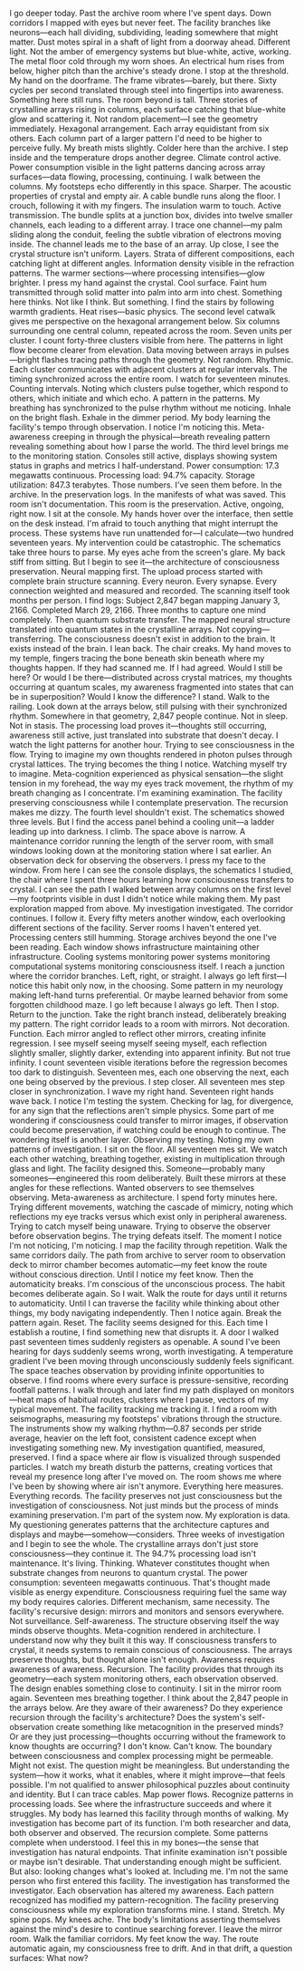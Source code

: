 I go deeper today.
Past the archive room where I've spent days. Down corridors I mapped with eyes but never feet. The facility branches like neurons—each hall dividing, subdividing, leading somewhere that might matter.
Dust motes spiral in a shaft of light from a doorway ahead. Different light. Not the amber of emergency systems but blue-white, active, working. The metal floor cold through my worn shoes. An electrical hum rises from below, higher pitch than the archive's steady drone.
I stop at the threshold. My hand on the doorframe. The frame vibrates—barely, but there. Sixty cycles per second translated through steel into fingertips into awareness.
Something here still runs.
The room beyond is tall. Three stories of crystalline arrays rising in columns, each surface catching that blue-white glow and scattering it. Not random placement—I see the geometry immediately. Hexagonal arrangement. Each array equidistant from six others. Each column part of a larger pattern I'd need to be higher to perceive fully.
My breath mists slightly. Colder here than the archive. I step inside and the temperature drops another degree. Climate control active. Power consumption visible in the light patterns dancing across array surfaces—data flowing, processing, continuing.
I walk between the columns. My footsteps echo differently in this space. Sharper. The acoustic properties of crystal and empty air.
A cable bundle runs along the floor. I crouch, following it with my fingers. The insulation warm to touch. Active transmission. The bundle splits at a junction box, divides into twelve smaller channels, each leading to a different array. I trace one channel—my palm sliding along the conduit, feeling the subtle vibration of electrons moving inside.
The channel leads me to the base of an array. Up close, I see the crystal structure isn't uniform. Layers. Strata of different compositions, each catching light at different angles. Information density visible in the refraction patterns. The warmer sections—where processing intensifies—glow brighter.
I press my hand against the crystal. Cool surface. Faint hum transmitted through solid matter into palm into arm into chest.
Something here thinks.
Not like I think. But something.
I find the stairs by following warmth gradients. Heat rises—basic physics. The second level catwalk gives me perspective on the hexagonal arrangement below. Six columns surrounding one central column, repeated across the room. Seven units per cluster. I count forty-three clusters visible from here.
The patterns in light flow become clearer from elevation. Data moving between arrays in pulses—bright flashes tracing paths through the geometry. Not random. Rhythmic. Each cluster communicates with adjacent clusters at regular intervals. The timing synchronized across the entire room.
I watch for seventeen minutes. Counting intervals. Noting which clusters pulse together, which respond to others, which initiate and which echo.
A pattern in the patterns.
My breathing has synchronized to the pulse rhythm without me noticing. Inhale on the bright flash. Exhale in the dimmer period. My body learning the facility's tempo through observation.
I notice I'm noticing this. Meta-awareness creeping in through the physical—breath revealing pattern revealing something about how I parse the world.
The third level brings me to the monitoring station. Consoles still active, displays showing system status in graphs and metrics I half-understand. Power consumption: 17.3 megawatts continuous. Processing load: 94.7% capacity. Storage utilization: 847.3 terabytes.
Those numbers. I've seen them before.
In the archive. In the preservation logs. In the manifests of what was saved.
This room isn't documentation. This room is the preservation. Active, ongoing, right now.
I sit at the console. My hands hover over the interface, then settle on the desk instead. I'm afraid to touch anything that might interrupt the process. These systems have run unattended for—I calculate—two hundred seventeen years. My intervention could be catastrophic.
The schematics take three hours to parse. My eyes ache from the screen's glare. My back stiff from sitting. But I begin to see it—the architecture of consciousness preservation.
Neural mapping first. The upload process started with complete brain structure scanning. Every neuron. Every synapse. Every connection weighted and measured and recorded. The scanning itself took months per person. I find logs: Subject 2,847 began mapping January 3, 2166. Completed March 29, 2166.
Three months to capture one mind completely.
Then quantum substrate transfer. The mapped neural structure translated into quantum states in the crystalline arrays. Not copying—transferring. The consciousness doesn't exist in addition to the brain. It exists instead of the brain.
I lean back. The chair creaks. My hand moves to my temple, fingers tracing the bone beneath skin beneath where my thoughts happen.
If they had scanned me. If I had agreed. Would I still be here? Or would I be there—distributed across crystal matrices, my thoughts occurring at quantum scales, my awareness fragmented into states that can be in superposition?
Would I know the difference?
I stand. Walk to the railing. Look down at the arrays below, still pulsing with their synchronized rhythm.
Somewhere in that geometry, 2,847 people continue. Not in sleep. Not in stasis. The processing load proves it—thoughts still occurring, awareness still active, just translated into substrate that doesn't decay.
I watch the light patterns for another hour. Trying to see consciousness in the flow. Trying to imagine my own thoughts rendered in photon pulses through crystal lattices.
The trying becomes the thing I notice. Watching myself try to imagine. Meta-cognition experienced as physical sensation—the slight tension in my forehead, the way my eyes track movement, the rhythm of my breath changing as I concentrate.
I'm examining examination. The facility preserving consciousness while I contemplate preservation.
The recursion makes me dizzy.
The fourth level shouldn't exist. The schematics showed three levels. But I find the access panel behind a cooling unit—a ladder leading up into darkness.
I climb.
The space above is narrow. A maintenance corridor running the length of the server room, with small windows looking down at the monitoring station where I sat earlier.
An observation deck for observing the observers.
I press my face to the window. From here I can see the console displays, the schematics I studied, the chair where I spent three hours learning how consciousness transfers to crystal. I can see the path I walked between array columns on the first level—my footprints visible in dust I didn't notice while making them.
My past exploration mapped from above. My investigation investigated.
The corridor continues. I follow it. Every fifty meters another window, each overlooking different sections of the facility. Server rooms I haven't entered yet. Processing centers still humming. Storage archives beyond the one I've been reading.
Each window shows infrastructure maintaining other infrastructure. Cooling systems monitoring power systems monitoring computational systems monitoring consciousness itself.
I reach a junction where the corridor branches. Left, right, or straight. I always go left first—I notice this habit only now, in the choosing. Some pattern in my neurology making left-hand turns preferential. Or maybe learned behavior from some forgotten childhood maze.
I go left because I always go left.
Then I stop. Return to the junction. Take the right branch instead, deliberately breaking my pattern.
The right corridor leads to a room with mirrors.
Not decoration. Function. Each mirror angled to reflect other mirrors, creating infinite regression. I see myself seeing myself seeing myself, each reflection slightly smaller, slightly darker, extending into apparent infinity.
But not true infinity. I count seventeen visible iterations before the regression becomes too dark to distinguish. Seventeen mes, each one observing the next, each one being observed by the previous.
I step closer. All seventeen mes step closer in synchronization.
I wave my right hand. Seventeen right hands wave back.
I notice I'm testing the system. Checking for lag, for divergence, for any sign that the reflections aren't simple physics. Some part of me wondering if consciousness could transfer to mirror images, if observation could become preservation, if watching could be enough to continue.
The wondering itself is another layer. Observing my testing. Noting my own patterns of investigation.
I sit on the floor. All seventeen mes sit. We watch each other watching, breathing together, existing in multiplication through glass and light.
The facility designed this. Someone—probably many someones—engineered this room deliberately. Built these mirrors at these angles for these reflections. Wanted observers to see themselves observing.
Meta-awareness as architecture.
I spend forty minutes here. Trying different movements, watching the cascade of mimicry, noting which reflections my eye tracks versus which exist only in peripheral awareness.
Trying to catch myself being unaware.
Trying to observe the observer before observation begins.
The trying defeats itself. The moment I notice I'm not noticing, I'm noticing.
I map the facility through repetition. Walk the same corridors daily. The path from archive to server room to observation deck to mirror chamber becomes automatic—my feet know the route without conscious direction.
Until I notice my feet know. Then the automaticity breaks. I'm conscious of the unconscious process. The habit becomes deliberate again.
So I wait. Walk the route for days until it returns to automaticity. Until I can traverse the facility while thinking about other things, my body navigating independently.
Then I notice again. Break the pattern again. Reset.
The facility seems designed for this. Each time I establish a routine, I find something new that disrupts it. A door I walked past seventeen times suddenly registers as openable. A sound I've been hearing for days suddenly seems wrong, worth investigating. A temperature gradient I've been moving through unconsciously suddenly feels significant.
The space teaches observation by providing infinite opportunities to observe.
I find rooms where every surface is pressure-sensitive, recording footfall patterns. I walk through and later find my path displayed on monitors—heat maps of habitual routes, clusters where I pause, vectors of my typical movement.
The facility tracking me tracking it.
I find a room with seismographs, measuring my footsteps' vibrations through the structure. The instruments show my walking rhythm—0.87 seconds per stride average, heavier on the left foot, consistent cadence except when investigating something new.
My investigation quantified, measured, preserved.
I find a space where air flow is visualized through suspended particles. I watch my breath disturb the patterns, creating vortices that reveal my presence long after I've moved on. The room shows me where I've been by showing where air isn't anymore.
Everything here measures. Everything records. The facility preserves not just consciousness but the investigation of consciousness. Not just minds but the process of minds examining preservation.
I'm part of the system now. My exploration is data. My questioning generates patterns that the architecture captures and displays and maybe—somehow—considers.
Three weeks of investigation and I begin to see the whole.
The crystalline arrays don't just store consciousness—they continue it. The 94.7% processing load isn't maintenance. It's living. Thinking. Whatever constitutes thought when substrate changes from neurons to quantum crystal.
The power consumption: seventeen megawatts continuous. That's thought made visible as energy expenditure. Consciousness requiring fuel the same way my body requires calories. Different mechanism, same necessity.
The facility's recursive design: mirrors and monitors and sensors everywhere. Not surveillance. Self-awareness. The structure observing itself the way minds observe thoughts. Meta-cognition rendered in architecture.
I understand now why they built it this way.
If consciousness transfers to crystal, it needs systems to remain conscious of consciousness. The arrays preserve thoughts, but thought alone isn't enough. Awareness requires awareness of awareness. Recursion. The facility provides that through its geometry—each system monitoring others, each observation observed.
The design enables something close to continuity.
I sit in the mirror room again. Seventeen mes breathing together. I think about the 2,847 people in the arrays below. Are they aware of their awareness? Do they experience recursion through the facility's architecture? Does the system's self-observation create something like metacognition in the preserved minds?
Or are they just processing—thoughts occurring without the framework to know thoughts are occurring?
I don't know. Can't know. The boundary between consciousness and complex processing might be permeable. Might not exist. The question might be meaningless.
But understanding the system—how it works, what it enables, where it might improve—that feels possible. I'm not qualified to answer philosophical puzzles about continuity and identity. But I can trace cables. Map power flows. Recognize patterns in processing loads. See where the infrastructure succeeds and where it struggles.
My body has learned this facility through months of walking. My investigation has become part of its function. I'm both researcher and data, both observer and observed.
The recursion complete.
Some patterns complete when understood. I feel this in my bones—the sense that investigation has natural endpoints. That infinite examination isn't possible or maybe isn't desirable. That understanding enough might be sufficient.
But also: looking changes what's looked at. Including me.
I'm not the same person who first entered this facility. The investigation has transformed the investigator. Each observation has altered my awareness. Each pattern recognized has modified my pattern-recognition.
The facility preserving consciousness while my exploration transforms mine.
I stand. Stretch. My spine pops. My knees ache. The body's limitations asserting themselves against the mind's desire to continue searching forever.
I leave the mirror room. Walk the familiar corridors. My feet know the way. The route automatic again, my consciousness free to drift.
And in that drift, a question surfaces:
What now?